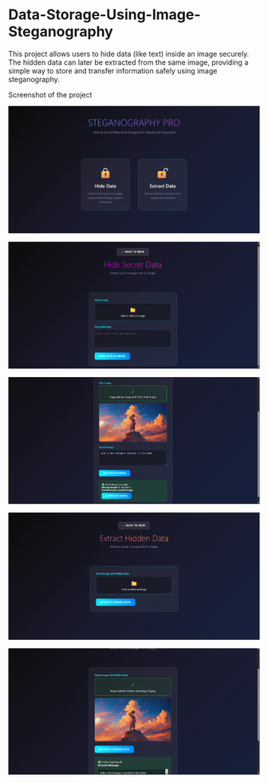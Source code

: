 # Data-Storage-Using-Image-Steganography
This project allows users to hide data (like text) inside an image securely. The hidden data can later be extracted from the same image, providing a simple way to store and transfer information safely using image steganography.

Screenshot of the project

![image alt](https://github.com/jayanth1u/Data-Storage-Using-Image-Steganography/blob/1bd3229362fa5e3bfb1174b96e21e3c91789772e/Screenshot%202025-08-25%20155712.png)

![image alt](https://github.com/jayanth1u/Data-Storage-Using-Image-Steganography/blob/1d723112a8a55aeb12a1e2e0f1f9febd29d4e12b/Screenshot%202025-08-25%20155748.png)

![image alt](https://github.com/jayanth1u/Data-Storage-Using-Image-Steganography/blob/9c532ecb4200b6d881cff9c5a1be074808ea85c3/Screenshot%202025-08-25%20155837.png)

![image alt](https://github.com/jayanth1u/Data-Storage-Using-Image-Steganography/blob/f1bdc0d6bf513f15e91a9a8f8b7f403b8910d84e/Screenshot%202025-08-25%20155901.png)

![image alt](https://github.com/jayanth1u/Data-Storage-Using-Image-Steganography/blob/b872d32e820b669747604b3fa5ce03c8518bcdf2/Screenshot%202025-08-25%20155932.png)

